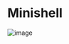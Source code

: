 # Minishell

![image](https://user-images.githubusercontent.com/50583200/191489164-51ce7e0b-343a-4115-8132-73ecb1870b24.png)

